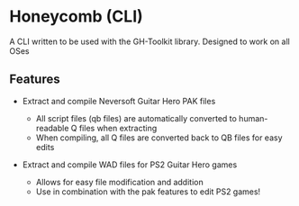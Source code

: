 # Honeycomb (CLI)

A CLI written to be used with the GH-Toolkit library. Designed to work on all OSes

## Features
- Extract and compile Neversoft Guitar Hero PAK files
    - All script files (qb files) are automatically converted to human-readable Q files when extracting
    - When compiling, all Q files are converted back to QB files for easy edits

- Extract and compile WAD files for PS2 Guitar Hero games
    - Allows for easy file modification and addition
    - Use in combination with the pak features to edit PS2 games!
